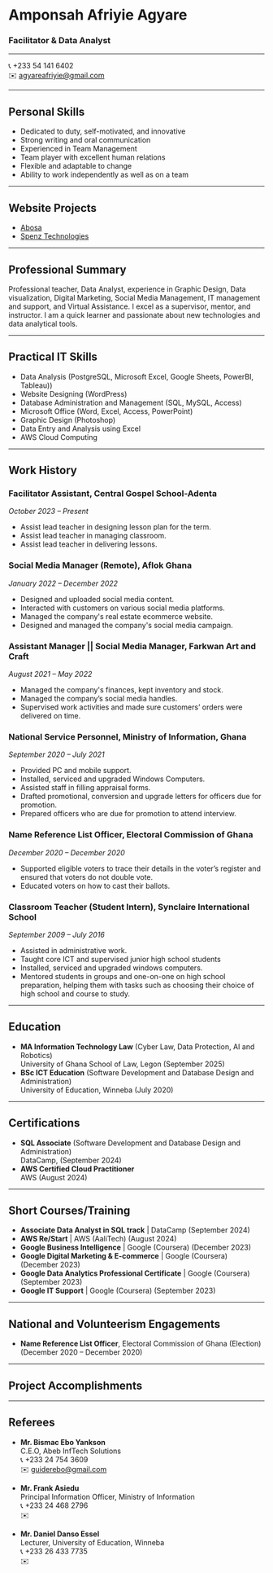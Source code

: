 # Amponsah Afriyie Agyare

### Facilitator & Data Analyst

---

📞 +233 54 141 6402  
✉️ agyareafriyie@gmail.com  

---

## Personal Skills
- Dedicated to duty, self-motivated, and innovative
- Strong writing and oral communication
- Experienced in Team Management
- Team player with excellent human relations
- Flexible and adaptable to change
- Ability to work independently as well as on a team

---

## Website Projects
- [Abosa](https://abosa.org)
- [Spenz Technologies](https://spenztechnologies.com)

---

## Professional Summary
Professional teacher, Data Analyst, experience in Graphic Design, Data visualization, Digital Marketing, Social Media Management, IT management and support, and Virtual Assistance.  I excel as a supervisor, mentor, and instructor. I am a quick learner and passionate about new technologies and data analytical tools.

---

## Practical IT Skills
- Data Analysis (PostgreSQL, Microsoft Excel, Google Sheets, PowerBI, Tableau))
- Website Designing (WordPress)
- Database Administration and Management (SQL, MySQL, Access)
- Microsoft Office (Word, Excel, Access, PowerPoint)
- Graphic Design (Photoshop)
- Data Entry and Analysis using Excel
- AWS Cloud Computing

---

## Work History

### Facilitator Assistant, Central Gospel School-Adenta
_October 2023 – Present_
- Assist lead teacher in designing lesson plan for the term.
- Assist lead teacher in managing classroom.
- Assist lead teacher in delivering lessons.

### Social Media Manager (Remote), Aflok Ghana
_January 2022 – December 2022_
- Designed and uploaded social media content.
- Interacted with customers on various social media platforms.
- Managed the company's real estate ecommerce website.
- Designed and managed the company's social media campaign.

### Assistant Manager || Social Media Manager, Farkwan Art and Craft
_August 2021 – May 2022_
- Managed the company's finances, kept inventory and stock.
- Managed the company’s social media handles.
- Supervised work activities and made sure customers’ orders were delivered on time.

### National Service Personnel, Ministry of Information, Ghana
_September 2020 – July 2021_
- Provided PC and mobile support.
- Installed, serviced and upgraded Windows Computers.
- Assisted staff in filling appraisal forms.
- Drafted promotional, conversion and upgrade letters for officers due for promotion.
- Prepared officers who are due for promotion to attend interview.

### Name Reference List Officer, Electoral Commission of Ghana
_December 2020 – December 2020_
- Supported eligible voters to trace their details in the voter’s register and ensured that voters do not double vote.
- Educated voters on how to cast their ballots.

### Classroom Teacher (Student Intern), Synclaire International School
_September 2009 – July 2016_
- Assisted in administrative work.
- Taught core ICT and supervised junior high school students
- Installed, serviced and upgraded windows computers.
- Mentored students in groups and one-on-one on high school preparation, helping them with tasks such
 as choosing their choice of high school and course to study.

---

## Education
- **MA Information Technology Law** (Cyber Law, Data Protection, AI and Robotics)  
  University of Ghana School of Law, Legon (September 2025)
- **BSc ICT Education** (Software Development and Database Design and Administration)  
  University of Education, Winneba (July 2020)

---

## Certifications
- **SQL Associate** (Software Development and Database Design and Administration)  
  DataCamp, (September 2024)
- **AWS Certified Cloud Practitioner**   
  AWS (August 2024)

---

## Short Courses/Training
- **Associate Data Analyst in SQL track** | DataCamp (September 2024)
- **AWS Re/Start** | AWS (AaliTech) (August 2024)
- **Google Business Intelligence** | Google (Coursera) (December 2023)
- **Google Digital Marketing & E-commerce** | Google (Coursera) (December 2023)
- **Google Data Analytics Professional Certificate** | Google (Coursera) (September 2023)
- **Google IT Support** | Google (Coursera) (September 2023)

---

## National and Volunteerism Engagements
- **Name Reference List Officer**, Electoral Commission of Ghana (Election) (December 2020 – December 2020)

---

## Project Accomplishments


---

## Referees
- **Mr. Bismac Ebo Yankson**  
  C.E.O, Abeb InfTech Solutions  
  📞 +233 24 754 3609  
  ✉️ guiderebo@gmail.com

- **Mr. Frank Asiedu**  
  Principal Information Officer, Ministry of Information  
  📞 +233 24 468 2796  
  ✉️ 

- **Mr. Daniel Danso Essel**  
  Lecturer, University of Education, Winneba  
  📞 +233 26 433 7735  
  ✉️ 


